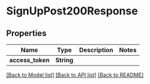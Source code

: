 # SignUpPost200Response

## Properties

Name | Type | Description | Notes
------------ | ------------- | ------------- | -------------
**access_token** | **String** |  | 

[[Back to Model list]](../README.md#documentation-for-models) [[Back to API list]](../README.md#documentation-for-api-endpoints) [[Back to README]](../README.md)


